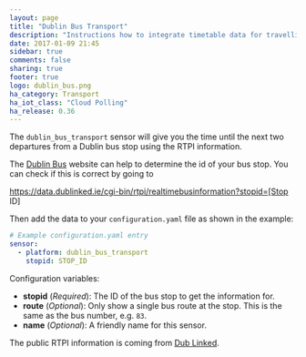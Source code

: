 ```yaml
---
layout: page
title: "Dublin Bus Transport"
description: "Instructions how to integrate timetable data for travelling on Dublin Bus within Home Assistant."
date: 2017-01-09 21:45
sidebar: true
comments: false
sharing: true
footer: true
logo: dublin_bus.png
ha_category: Transport
ha_iot_class: "Cloud Polling"
ha_release: 0.36
---
```



The `dublin_bus_transport` sensor will give you the time until the next two departures from a Dublin bus stop using the RTPI information.

The [Dublin Bus](https://www.dublinbus.ie/RTPI/) website can help to determine the id of your bus stop. You can check if this is correct by going to 

https://data.dublinked.ie/cgi-bin/rtpi/realtimebusinformation?stopid=[Stop ID]

Then add the data to your `configuration.yaml` file as shown in the example:

```yaml
# Example configuration.yaml entry
sensor:
  - platform: dublin_bus_transport
    stopid: STOP_ID
```

Configuration variables:

- **stopid** (*Required*): The ID of the bus stop to get the information for.
- **route** (*Optional*): Only show a single bus route at the stop. This is the same as the bus number, e.g. `83`.
- **name** (*Optional*): A friendly name for this sensor.

The public RTPI information is coming from [Dub Linked](https://data.dublinked.ie/).

